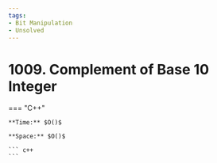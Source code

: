 ```yaml
---
tags:
- Bit Manipulation
- Unsolved
---
```



# 1009. Complement of Base 10 Integer

=== "C++"

    **Time:** $O()$

    **Space:** $O()$

    ``` c++
    ```
